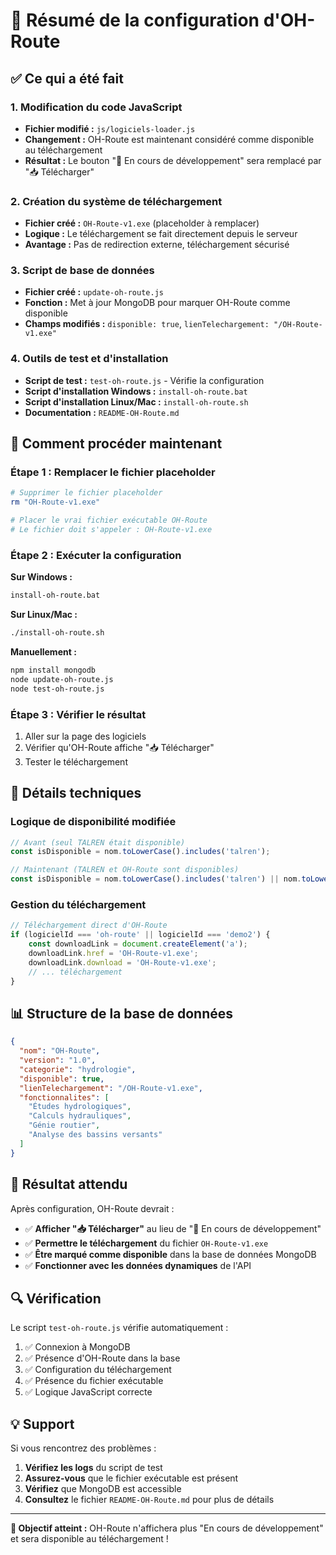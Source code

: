 # 🎯 Résumé de la configuration d'OH-Route

## ✅ Ce qui a été fait

### 1. **Modification du code JavaScript**
- **Fichier modifié :** `js/logiciels-loader.js`
- **Changement :** OH-Route est maintenant considéré comme disponible au téléchargement
- **Résultat :** Le bouton "🔄 En cours de développement" sera remplacé par "📥 Télécharger"

### 2. **Création du système de téléchargement**
- **Fichier créé :** `OH-Route-v1.exe` (placeholder à remplacer)
- **Logique :** Le téléchargement se fait directement depuis le serveur
- **Avantage :** Pas de redirection externe, téléchargement sécurisé

### 3. **Script de base de données**
- **Fichier créé :** `update-oh-route.js`
- **Fonction :** Met à jour MongoDB pour marquer OH-Route comme disponible
- **Champs modifiés :** `disponible: true`, `lienTelechargement: "/OH-Route-v1.exe"`

### 4. **Outils de test et d'installation**
- **Script de test :** `test-oh-route.js` - Vérifie la configuration
- **Script d'installation Windows :** `install-oh-route.bat`
- **Script d'installation Linux/Mac :** `install-oh-route.sh`
- **Documentation :** `README-OH-Route.md`

## 🚀 Comment procéder maintenant

### **Étape 1 : Remplacer le fichier placeholder**
```bash
# Supprimer le fichier placeholder
rm "OH-Route-v1.exe"

# Placer le vrai fichier exécutable OH-Route
# Le fichier doit s'appeler : OH-Route-v1.exe
```

### **Étape 2 : Exécuter la configuration**
**Sur Windows :**
```bash
install-oh-route.bat
```

**Sur Linux/Mac :**
```bash
./install-oh-route.sh
```

**Manuellement :**
```bash
npm install mongodb
node update-oh-route.js
node test-oh-route.js
```

### **Étape 3 : Vérifier le résultat**
1. Aller sur la page des logiciels
2. Vérifier qu'OH-Route affiche "📥 Télécharger"
3. Tester le téléchargement

## 🔧 Détails techniques

### **Logique de disponibilité modifiée**
```javascript
// Avant (seul TALREN était disponible)
const isDisponible = nom.toLowerCase().includes('talren');

// Maintenant (TALREN et OH-Route sont disponibles)
const isDisponible = nom.toLowerCase().includes('talren') || nom.toLowerCase().includes('oh-route');
```

### **Gestion du téléchargement**
```javascript
// Téléchargement direct d'OH-Route
if (logicielId === 'oh-route' || logicielId === 'demo2') {
    const downloadLink = document.createElement('a');
    downloadLink.href = 'OH-Route-v1.exe';
    downloadLink.download = 'OH-Route-v1.exe';
    // ... téléchargement
}
```

## 📊 Structure de la base de données

```json
{
  "nom": "OH-Route",
  "version": "1.0",
  "categorie": "hydrologie",
  "disponible": true,
  "lienTelechargement": "/OH-Route-v1.exe",
  "fonctionnalites": [
    "Études hydrologiques",
    "Calculs hydrauliques",
    "Génie routier",
    "Analyse des bassins versants"
  ]
}
```

## 🎉 Résultat attendu

Après configuration, OH-Route devrait :
- ✅ **Afficher "📥 Télécharger"** au lieu de "🔄 En cours de développement"
- ✅ **Permettre le téléchargement** du fichier `OH-Route-v1.exe`
- ✅ **Être marqué comme disponible** dans la base de données MongoDB
- ✅ **Fonctionner avec les données dynamiques** de l'API

## 🔍 Vérification

Le script `test-oh-route.js` vérifie automatiquement :
1. ✅ Connexion à MongoDB
2. ✅ Présence d'OH-Route dans la base
3. ✅ Configuration du téléchargement
4. ✅ Présence du fichier exécutable
5. ✅ Logique JavaScript correcte

## 💡 Support

Si vous rencontrez des problèmes :
1. **Vérifiez les logs** du script de test
2. **Assurez-vous** que le fichier exécutable est présent
3. **Vérifiez** que MongoDB est accessible
4. **Consultez** le fichier `README-OH-Route.md` pour plus de détails

---

**🎯 Objectif atteint :** OH-Route n'affichera plus "En cours de développement" et sera disponible au téléchargement !
